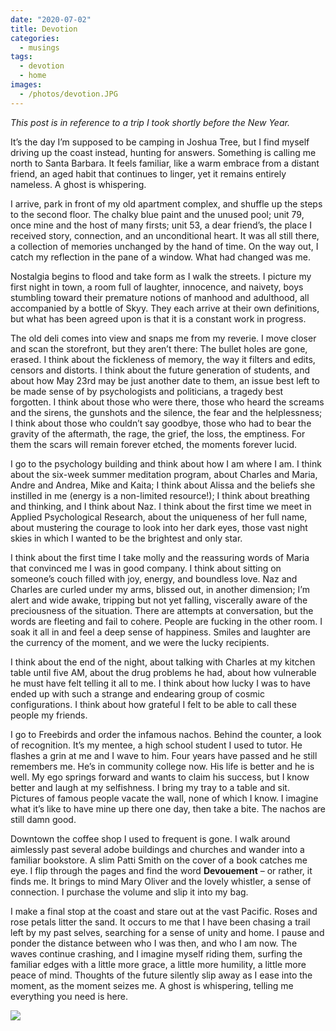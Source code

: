 ```yaml
---
date: "2020-07-02"
title: Devotion
categories:
  - musings
tags:
  - devotion
  - home
images:
  - /photos/devotion.JPG
---
```


_This post is in reference to a trip I took shortly before the New Year._

It’s the day I’m supposed to be camping in Joshua Tree, but I find myself driving up the coast instead, hunting for answers. Something is calling me north to Santa Barbara. It feels familiar, like a warm embrace from a distant friend, an aged habit that continues to linger, yet it remains entirely nameless. A ghost is whispering.

I arrive, park in front of my old apartment complex, and shuffle up the steps to the second floor. The chalky blue paint and the unused pool; unit 79, once mine and the host of many firsts; unit 53, a dear friend’s, the place I received story, connection, and an unconditional heart. It was all still there, a collection of memories unchanged by the hand of time. On the way out, I catch my reflection in the pane of a window. What had changed was me.

Nostalgia begins to flood and take form as I walk the streets. I picture my first night in town, a room full of laughter, innocence, and naivety, boys stumbling toward their premature notions of manhood and adulthood, all accompanied by a bottle of Skyy. They each arrive at their own definitions, but what has been agreed upon is that it is a constant work in progress. 

The old deli comes into view and snaps me from my reverie. I move closer and scan the storefront, but they aren’t there: The bullet holes are gone, erased. I think about the fickleness of memory, the way it filters and edits, censors and distorts. I think about the future generation of students, and about how May 23rd may be just another date to them, an issue best left to be made sense of by psychologists and politicians, a tragedy best forgotten. I think about those who were there, those who heard the screams and the sirens, the gunshots and the silence, the fear and the helplessness; I think about those who couldn’t say goodbye, those who had to bear the gravity of the aftermath, the rage, the grief, the loss, the emptiness. For them the scars will remain forever etched, the moments forever lucid.

I go to the psychology building and think about how I am where I am. I think about the six-week summer meditation program, about Charles and Maria, Andre and Andrea, Mike and Kaita; I think about Alissa and the beliefs she instilled in me (energy is a non-limited resource!); I think about breathing and thinking, and I think about Naz. I think about the first time we meet in Applied Psychological Research, about the uniqueness of her full name, about mustering the courage to look into her dark eyes, those vast night skies in which I wanted to be the brightest and only star. 

I think about the first time I take molly and the reassuring words of Maria that convinced me I was in good company. I think about sitting on someone’s couch filled with joy, energy, and boundless love. Naz and Charles are curled under my arms, blissed out, in another dimension; I’m alert and wide awake, tripping but not yet falling, viscerally aware of the preciousness of the situation. There are attempts at conversation, but the words are fleeting and fail to cohere. People are fucking in the other room. I soak it all in and feel a deep sense of happiness. Smiles and laughter are the currency of the moment, and we were the lucky recipients. 

I think about the end of the night, about talking with Charles at my kitchen table until five AM, about the drug problems he had, about how vulnerable he must have felt telling it all to me. I think about how lucky I was to have ended up with such a strange and endearing group of cosmic configurations. I think about how grateful I felt to be able to call these people my friends.

I go to Freebirds and order the infamous nachos. Behind the counter, a look of recognition. It’s my mentee, a high school student I used to tutor. He flashes a grin at me and I wave to him. Four years have passed and he still remembers me. He’s in community college now. His life is better and he is well. My ego springs forward and wants to claim his success, but I know better and laugh at my selfishness. I bring my tray to a table and sit. Pictures of famous people vacate the wall, none of which I know. I imagine what it’s like to have mine up there one day, then take a bite. The nachos are still damn good.

Downtown the coffee shop I used to frequent is gone. I walk around aimlessly past several adobe buildings and churches and wander into a familiar bookstore. A slim Patti Smith on the cover of a book catches me eye. I flip through the pages and find the word __Devouement__ – or rather, it finds me. It brings to mind Mary Oliver and the lovely whistler, a sense of connection. I purchase the volume and slip it into my bag.

I make a final stop at the coast and stare out at the vast Pacific. Roses and rose petals litter the sand. It occurs to me that I have been chasing a trail left by my past selves, searching for a sense of unity and home. I pause and ponder the distance between who I was then, and who I am now. The waves continue crashing, and I imagine myself riding them, surfing the familiar edges with a little more grace, a little more humility, a little more peace of mind. Thoughts of the future silently slip away as I ease into the moment, as the moment seizes me. A ghost is whispering, telling me everything you need is here.

![](/photos/devotion.JPG)